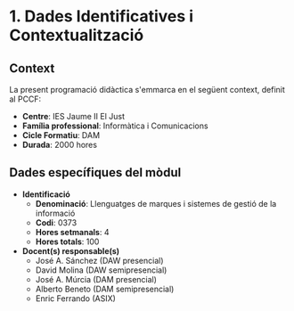 # 1. Dades Identificatives i Contextualització

## Context

La present programació didàctica s'emmarca en el següent context, definit al PCCF:

* **Centre**: IES Jaume II El Just
* **Família professional**: Informàtica i Comunicacions
* **Cicle Formatiu**: DAM <!--DAW-->
* **Durada**: 2000 hores

## Dades específiques del mòdul

<!-- Revisem be les tabulacions -->

* **Identificació**
    * **Denominació**: Llenguatges de marques i sistemes de gestió de la informació
    * **Codi**: 0373
    * **Hores setmanals**: 4
    * **Hores totals**: 100
* **Docent(s) responsable(s)**
    * José A. Sánchez (DAW presencial)
    * David Molina (DAW semipresencial)
    * José A. Múrcia (DAM presencial)
    * Alberto Beneto (DAM semipresencial)
    * Enric Ferrando (ASIX)